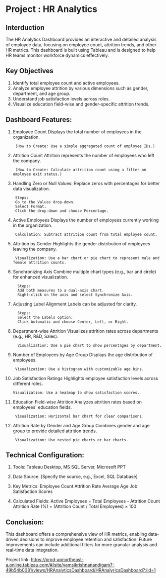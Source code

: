 # Project : HR Analytics 
## Interduction
The HR Analytics Dashboard provides an interactive and detailed analysis of employee data, focusing on employee count, attrition trends, and other HR metrics. This dashboard is built using Tableau and is designed to help HR teams monitor workforce dynamics effectively.

## Key Objectives
1.  Identify total employee count and active employees.
2.  Analyze employee attrition by various dimensions such as gender, department, and age group.
3.  Understand job satisfaction levels across roles.
4.  Visualize education field-wise and gender-specific attrition trends.

## Dashboard Features:

1. Employee Count
Displays the total number of employees in the organization.

        (How to Create: Use a simple aggregated count of employee IDs.)

2. Attrition Count
Attrition represents the number of employees who left the company.

        (How to Create: Calculate attrition count using a filter on employee exit status.)

3. Handling Zero or Null Values:
Replace zeros with percentages for better data visualization.

        Steps:
        Go to the Values drop-down.
        Select Format.
        Click the drop-down and choose Percentage.
   
4. Active Employees
Displays the number of employees currently working in the organization.

        Calculation: Subtract attrition count from total employee count.
   
5. Attrition by Gender
Highlights the gender distribution of employees leaving the company.

        Visualization: Use a bar chart or pie chart to represent male and female attrition counts.
   
6. Synchronizing Axis
Combine multiple chart types (e.g., bar and circle) for enhanced visualization.

         Steps:
         Add both measures to a dual-axis chart.
         Right-click on the axis and select Synchronize Axis.
   
7. Adjusting Label Alignment
Labels can be adjusted for clarity.

         Steps:
         Select the Labels option.
         Click Automatic and choose Center, Left, or Right.
    
8. Department-wise Attrition
Visualizes attrition rates across departments (e.g., HR, R&D, Sales).

         Visualization: Use a pie chart to show percentages by department.
    
9. Number of Employees by Age Group
Displays the age distribution of employees.

        Visualization: Use a histogram with customizable age bins.
    
10. Job Satisfaction Ratings
Highlights employee satisfaction levels across different roles.

        Visualization: Use a heatmap to show satisfaction scores.
    
11. Education Field-wise Attrition
Analyzes attrition rates based on employees' education fields.

         Visualization: Horizontal bar chart for clear comparisons.
    
12. Attrition Rate by Gender and Age Group
Combines gender and age group to provide detailed attrition trends.
 
         Visualization: Use nested pie charts or bar charts.

## Technical Configuration:

1. Tools: Tableau Desktop, MS SQL Server, Microsoft PPT

2. Data Source: [Specify the source, e.g., Excel, SQL Database]

3. Key Metrics: Employee Count
   Attrition Rate
   Average Age
   Job Satisfaction Scores

4. Calculated Fields:
Active Employees = Total Employees - Attrition Count
Attrition Rate (%) = (Attrition Count / Total Employees) × 100

## Conclusion:

This dashboard offers a comprehensive view of HR metrics, enabling data-driven decisions to improve employee retention and satisfaction. Future improvements can include additional filters for more granular analysis and real-time data integration.

Project link: https://prod-apnortheast-a.online.tableau.com/#/site/vamsikrishnanandigam7-49b54b0081/views/HRAnalyticsDashboard/HRAnalyricsDashboard?:iid=1

   
